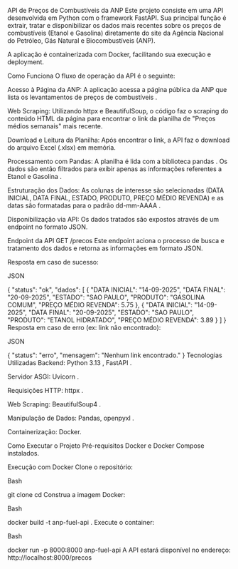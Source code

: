API de Preços de Combustíveis da ANP
Este projeto consiste em uma API desenvolvida em Python com o framework FastAPI. Sua principal função é extrair, tratar e disponibilizar os dados mais recentes sobre os preços de combustíveis (Etanol e Gasolina) diretamente do site da Agência Nacional do Petróleo, Gás Natural e Biocombustíveis (ANP).

A aplicação é containerizada com Docker, facilitando sua execução e deployment.

Como Funciona
O fluxo de operação da API é o seguinte:

Acesso à Página da ANP: A aplicação acessa a página pública da ANP que lista os levantamentos de preços de combustíveis .

Web Scraping: Utilizando httpx e BeautifulSoup, o código faz o scraping do conteúdo HTML da página para encontrar o link da planilha de "Preços médios semanais" mais recente.

Download e Leitura da Planilha: Após encontrar o link, a API faz o download do arquivo Excel (.xlsx) em memória.

Processamento com Pandas: A planilha é lida com a biblioteca pandas . Os dados são então filtrados para exibir apenas as informações referentes a Etanol e Gasolina .

Estruturação dos Dados: As colunas de interesse são selecionadas (DATA INICIAL, DATA FINAL, ESTADO, PRODUTO, PREÇO MÉDIO REVENDA) e as datas são formatadas para o padrão dd-mm-AAAA .

Disponibilização via API: Os dados tratados são expostos através de um endpoint no formato JSON.

Endpoint da API
GET /precos
Este endpoint aciona o processo de busca e tratamento dos dados e retorna as informações em formato JSON.

Resposta em caso de sucesso:

JSON

{
  "status": "ok",
  "dados": [
    {
      "DATA INICIAL": "14-09-2025",
      "DATA FINAL": "20-09-2025",
      "ESTADO": "SAO PAULO",
      "PRODUTO": "GASOLINA COMUM",
      "PREÇO MÉDIO REVENDA": 5.75
    },
    {
      "DATA INICIAL": "14-09-2025",
      "DATA FINAL": "20-09-2025",
      "ESTADO": "SAO PAULO",
      "PRODUTO": "ETANOL HIDRATADO",
      "PREÇO MÉDIO REVENDA": 3.89
    }
  ]
}
Resposta em caso de erro (ex: link não encontrado):

JSON

{
  "status": "erro",
  "mensagem": "Nenhum link encontrado."
}
Tecnologias Utilizadas
Backend: Python 3.13 , FastAPI .

Servidor ASGI: Uvicorn .

Requisições HTTP: httpx .

Web Scraping: BeautifulSoup4 .

Manipulação de Dados: Pandas, openpyxl .

Containerização: Docker.

Como Executar o Projeto
Pré-requisitos
Docker e Docker Compose instalados.

Execução com Docker
Clone o repositório:

Bash

git clone <url-do-seu-repositorio>
cd <nome-do-repositorio>
Construa a imagem Docker:

Bash

docker build -t anp-fuel-api .
Execute o container:

Bash

docker run -p 8000:8000 anp-fuel-api
A API estará disponível no endereço: http://localhost:8000/precos